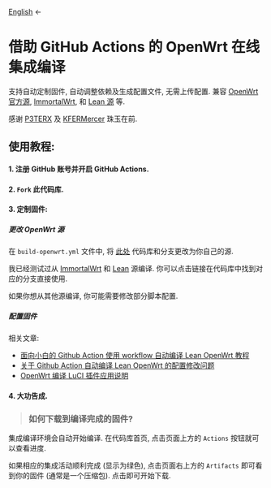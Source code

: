 [English](https://github.com/muhac/openwrt-action) ←

# 借助 GitHub Actions 的 OpenWrt 在线集成编译

支持自动定制固件, 自动调整依赖及生成配置文件, 无需上传配置.
兼容 [OpenWrt 官方源](https://github.com/openwrt/openwrt),
[ImmortalWrt](https://github.com/immortalwrt/immortalwrt),
和 [Lean 源](https://github.com/coolsnowwolf/lede) 等.

感谢 [P3TERX](https://github.com/P3TERX/Actions-OpenWrt)
及 [KFERMercer](https://github.com/KFERMercer/OpenWrt-CI) 珠玉在前.

## 使用教程:

#### 1. 注册 GitHub 账号并开启 GitHub Actions.

#### 2. `Fork` 此代码库.

#### 3. 定制固件:

##### 更改 OpenWrt 源

在 `build-openwrt.yml` 文件中, 将
[此处](https://github.com/muhac/openwrt-action/blob/main/.github/workflows/build.yml#L60-L61)
代码库和分支更改为你自己的源.

我已经测试过从 [ImmortalWrt](https://github.com/muhac/openwrt-action/tree/immortal)
和 [Lean](https://github.com/muhac/openwrt-action/tree/leanlede) 源编译.
你可以点击链接在代码库中找到对应的分支直接使用.

如果你想从其他源编译, 你可能需要修改部分脚本配置.

##### 配置固件

相关文章:
- [面向小白的 Github Action 使用 workflow 自动编译 Lean OpenWrt 教程](https://zhuanlan.zhihu.com/p/94402324)
- [关于 Github Action 自动编译 Lean OpenWrt 的配置修改问题](https://zhuanlan.zhihu.com/p/94527343)
- [OpenWrt 编译 LuCI 插件应用说明](https://www.right.com.cn/forum/thread-344825-1-1.html)

#### 4. 大功告成.

> ### 如何下载到编译完成的固件?

集成编译环境会自动开始编译. 在代码库首页, 点击页面上方的 `Actions` 按钮就可以查看进度.

如果相应的集成活动顺利完成 (显示为绿色), 点击页面右上方的 `Artifacts` 即可看到你的固件 (通常是一个压缩包). 点击即可开始下载.
